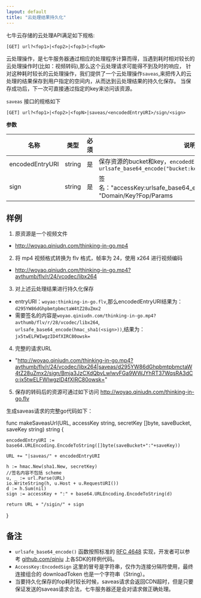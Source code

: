 ```yaml
---
layout: default
title: "云处理结果持久化"
---
```


七牛云存储的云处理API满足如下规格:

    [GET] url?<fop1>|<fop2>|<fop3>|<fopN>

云处理操作，是七牛服务器通过相应的处理程序计算而得，当遇到耗时相对较长的云处理操作时(比如：视频转码),那么这个云处理请求可能得不到及时的响应，
针对这种耗时较长的云处理操作，我们提供了一个云处理操作`saveas`,来把传入的云处理的结果保存到用户指定的空间内，从而达到云处理结果的持久化保存。
当保存成功后，下一次可直接通过指定的key来访问该资源。

`saveas` 接口的规格如下

    [GET] url?<fop1>|<fop2>|<fopN>|saveas/<encodedEntryURI>/sign/<sign>


**参数**

名称            | 类型   | 必须 | 说明
----------------|--------|------|------------------------------------------------------------------------------
encodedEntryURI | string | 是   | 保存资源的bucket和key，`encodedEntryURI = urlsafe_base64_encode("bucket:key")`
sign            | string | 是   | 签名："accessKey:urlsafe_base64_encode(hmac_sha1(SecretKey, "Domain/Key?Fop/Params|saveas/encodedEntryURI"))"

## 样例

1. 原资源是一个视频文件
- http://woyao.qiniudn.com/thinking-in-go.mp4
2. 将 mp4 视频格式转换为 flv 格式，帧率为 24，使用 x264 进行视频编码 
- http://woyao.qiniudn.com/thinking-in-go.mp4?avthumb/flv/r/24/vcodec/libx264
3. 对上述云处理结果进行持久化保存
- entryURI：`woyao:thinking-in-go.flv`,那么encodedEntryURI结果为：`d295YW86dGhpbmtpbmctaW4tZ28uZmx2`
- 需要签名的内容是`woyao.qiniudn.com/thinking-in-go.mp4?avthumb/flv/r/28/vcodec/libx264`, `urlsafe_base64_encode(hmac_sha1(<sign>))`,结果为：`jx5twELFWIwgzID4fXIRC80owsk=`
4. 完整的请求URL
- "http://woyao.qiniudn.com/thinking-in-go.mp4?avthumb/flv/r/24/vcodec/libx264|saveas/d295YW86dGhpbmtpbmctaW4tZ28uZmx2/sign/Bmja3JzCXdQbvLwIwvFGa9WWJYhRT37WqsRA3dCo:jx5twELFWIwgzID4fXIRC80owsk="
5. 保存的转码后的资源可通过如下访问
http://woyao.qiniudn.com/thinking-in-go.flv


生成saveas请求的完整go代码如下：

func makeSaveasUrl(URL, accessKey string, secretKey []byte, saveBucket, saveKey string) string {

	encodedEntryURI := base64.URLEncoding.EncodeToString([]byte(saveBucket+":"+saveKey))

	URL += "|saveas/" + encodedEntryURI

	h := hmac.New(sha1.New, secretKey)
	//签名内容不包括 scheme
	u, _ := url.Parse(URL)
	io.WriteString(h, u.Host + u.RequestURI())
	d := h.Sum(nil)
	sign := accessKey + ":" + base64.URLEncoding.EncodeToString(d)

	return URL + "/sigin/" + sign
}

## 备注

- `urlsafe_base64_encode()` 函数按照标准的 [RFC 4648](http://www.ietf.org/rfc/rfc4648.txt) 实现，开发者可以参考 [github.com/qiniu](https://github.com/qiniu) 上各SDK的样例代码。
- `AccessKey:EncodedSign` 这里的冒号是字符串，仅作为连接分隔符使用，最终连接组合的 downloadToken 也是一个字符串（String）。
- 当要持久化保存的fop耗时较长时候，saveas请求会返回CDN超时，但是只要保证发送的saveas请求合法，七牛服务器还是会对请求做正确处理。
